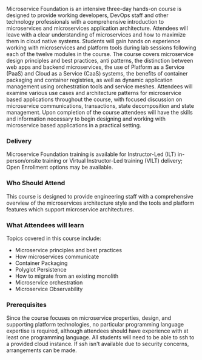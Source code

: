 <!-- Microservice Foundation-->

Microservice Foundation is an intensive three-day hands-on course is designed to provide working developers, DevOps staff and other technology professionals with a comprehensive introduction to microservices and microservices application architecture. Attendees will leave with a clear understanding of microservices and how to maximize them in cloud native systems. Students will gain hands on experience working with microservices and platform tools during lab sessions following each of the twelve modules in the course. The course covers microservice design principles and best practices, anti patterns, the distinction between web apps and backend microservices, the use of Platform as a Service (PaaS) and Cloud as a Service (CaaS) systems, the benefits of container packaging and container registries, as well as dynamic application management using orchestration tools and service meshes. Attendees will examine various use cases and architecture patterns for microservice based applications throughout the course, with focused discussion on microservice communications, transactions, state decomposition and state management. Upon completion of the course attendees will have the skills and information necessary to begin designing and working with microservice based applications in a practical setting.


### Delivery

 Microservice Foundation training is available for Instructor-Led (ILT) in-person/onsite training or Virtual Instructor-Led training (VILT) delivery; Open Enrollment options may be available.


### Who Should Attend

This course is designed to provide engineering staff with a comprehensive overview of the microservices architecture style and the tools and platform features which support microservice architectures.


### What Attendees will learn

Topics covered in this course include:

- Microservice principles and best practices
- How microservices communicate
- Container Packaging
- Polyglot Persistence
- How to migrate from an existing monolith
- Microservice orchestration
- Microservice Observability


### Prerequisites

Since the course focuses on microservice properties, design, and supporting platform technologies, no particular
programming language expertise is required, although attendees should have experience with at least one programming
language. All students will need to be able to ssh to a provided cloud instance. If ssh isn't available due to security concerns, arrangements can be made.
